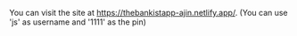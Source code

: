 You can visit the site at https://thebankistapp-ajin.netlify.app/. (You can use 'js' as username and '1111' as the pin)

